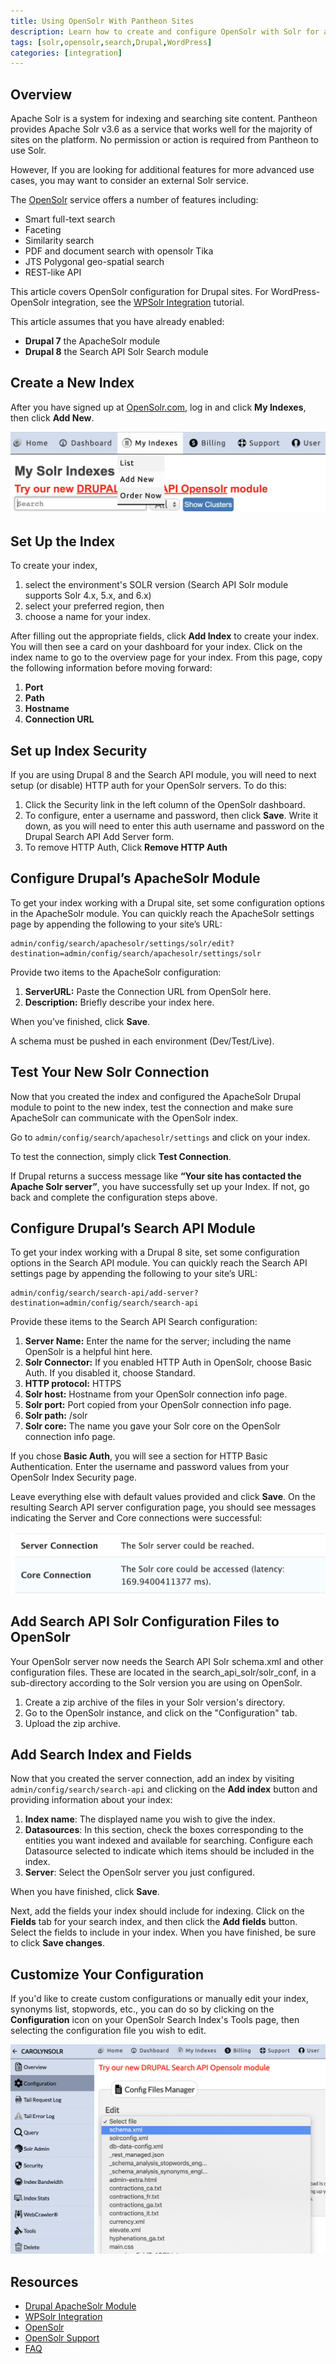 ```yaml
---
title: Using OpenSolr With Pantheon Sites
description: Learn how to create and configure OpenSolr with Solr for advanced search indexing features for your Drupal or WordPress sites.
tags: [solr,opensolr,search,Drupal,WordPress]
categories: [integration]
---
```

## Overview

Apache Solr is a system for indexing and searching site content. Pantheon provides Apache Solr v3.6 as a service that works well for the majority of sites on the platform. No permission or action is required from Pantheon to use Solr.

However, If you are looking for additional features for more advanced use cases, you may want to consider an external Solr service.

The [OpenSolr](https://www.opensolr.com/) service offers a number of features including:

- Smart full-text search
- Faceting
- Similarity search
- PDF and document search with opensolr Tika
- JTS Polygonal geo-spatial search
- REST-like API

This article covers OpenSolr configuration for Drupal sites. For WordPress-OpenSolr integration, see the [WPSolr Integration](https://opensolr.com/faq/view/wpsolr) tutorial.

<Alert title="Note" type="info">

This article assumes that you have already enabled:
- **Drupal 7** the ApacheSolr module
- **Drupal 8** the Search API Solr Search module

</Alert>

## Create a New Index

After you have signed up at [OpenSolr.com](https://www.opensolr.com/), log in and click **My Indexes**, then click **Add New**.

![Add new OpenSolr index](../images/opensolr-index-add.png)

## Set Up the Index

To create your index, 

1. select the environment's SOLR version (Search API Solr module supports Solr 4.x, 5.x, and 6.x)
2. select your preferred region, then 
3. choose a name for your index. 

After filling out the appropriate fields, click **Add Index** to create your index. You will then see a card on your dashboard for your index. Click on the index name to go to the overview page for your index. From this page, copy the following information before moving forward:

1. **Port**
2. **Path**
3. **Hostname**
2. **Connection URL**

## Set up Index Security

If you are using Drupal 8 and the Search API module, you will need to next setup (or disable) HTTP auth for your OpenSolr servers. To do this:

1. Click the Security link in the left column of the OpenSolr dashboard.
2. To configure, enter a username and password, then click **Save**. Write it down, as you will need to enter this auth username and password on the Drupal Search API Add Server form.
3. To remove HTTP Auth, Click **Remove HTTP Auth**


<TabList>

<Tab title="Drupal 7" id="d7-3" active={true}>

## Configure Drupal’s ApacheSolr Module

To get your index working with a Drupal site, set some configuration options in the ApacheSolr module. You can quickly reach the ApacheSolr settings page by appending the following to your site’s URL:

```
admin/config/search/apachesolr/settings/solr/edit?destination=admin/config/search/apachesolr/settings/solr
```

Provide two items to the ApacheSolr configuration:

1. **ServerURL:** Paste the Connection URL from OpenSolr here.
2. **Description:** Briefly describe your index here.

When you’ve finished, click **Save**.

<Alert title="Warning" type="danger">

A schema must be pushed in each environment (Dev/Test/Live).

</Alert>

## Test Your New Solr Connection

Now that you created the index and configured the ApacheSolr Drupal module to point to the new index, test the connection and make sure ApacheSolr can communicate with the OpenSolr index.

Go to `admin/config/search/apachesolr/settings` and click on your index.

To test the connection, simply click **Test Connection**.

If Drupal returns a success message like **“Your site has contacted the Apache Solr server”**, you have successfully set up your Index. If not, go back and complete the configuration steps above.
</Tab>

<Tab title="Drupal 8" id="d8-2">

## Configure Drupal’s Search API Module

To get your index working with a Drupal 8 site, set some configuration options in the Search API module. You can quickly reach the Search API settings page by appending the following to your site’s URL:

```
admin/config/search/search-api/add-server?destination=admin/config/search/search-api
```

Provide these items to the Search API Search configuration:

1. **Server Name:** Enter the name for the server; including the name OpenSolr is a helpful hint here.
2. **Solr Connector:** If you enabled HTTP Auth in OpenSolr, choose Basic Auth. If you disabled it, choose Standard.
3. **HTTP protocol:** HTTPS
4. **Solr host:** Hostname from your OpenSolr connection info page.
5. **Solr port:** Port copied from your OpenSolr connection info page.
6. **Solr path:** /solr
7. **Solr core:** The name you gave your Solr core on the OpenSolr connection info page.

<Alert title="Note" type="info">

If you chose **Basic Auth**, you will see a section for HTTP Basic Authentication. Enter the username and password values from your OpenSolr Index Security page.

</Alert> 

Leave everything else with default values provided and click **Save**.
On the resulting Search API server configuration page, you should see messages indicating the Server and Core connections were successful:

![Solr and Core connections success message for Drupal 8](../images/msg-config-success.png)

## Add Search API Solr Configuration Files to OpenSolr

Your OpenSolr server now needs the Search API Solr schema.xml and other configuration files. These are located in the search_api_solr/solr_conf, in a sub-directory according to the Solr version you are using on OpenSolr. 

1. Create a zip archive of the files in your Solr version's directory.
2. Go to the OpenSolr instance, and click on the "Configuration" tab.
3. Upload the zip archive.

## Add Search Index and Fields

Now that you created the server connection, add an index by visiting `admin/config/search/search-api` and clicking on the **Add index** button and providing information about your index:

1. **Index name**: The displayed name you wish to give the index.
2. **Datasources**: In this section, check the boxes corresponding to the entities you want indexed and available for searching. Configure each Datasource selected to indicate which items should be included in the index.
3. **Server**: Select the OpenSolr server you just configured.

When you have finished, click **Save**.

Next, add the fields your index should include for indexing. Click on the **Fields** tab for your search index, and then click the **Add fields** button. Select the fields to include in your index. When you have finished, be sure to click **Save changes**.

</Tab>

</TabList>

## Customize Your Configuration

If you'd like to create custom configurations or manually edit your index, synonyms list, stopwords, etc., you can do so by clicking on the **Configuration** icon on your OpenSolr Search Index's Tools page, then selecting the configuration file you wish to edit.

![OpenSolr configuration file editor page](../images/opensolr-config-files-editor.png)

## Resources

- [Drupal ApacheSolr Module](https://drupal.org/project/apachesolr) 
- [WPSolr Integration](https://opensolr.com/faq/view/wpsolr)
- [OpenSolr](https://www.opensolr.com/)
- [OpenSolr Support](https://www.opensolr.com/faq)
- [FAQ](/faq)
